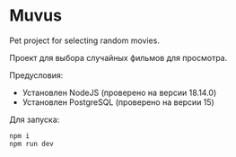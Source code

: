 # Muvus

Pet project for selecting random movies.

Проект для выбора случайных фильмов для просмотра.

Предусловия:
* Установлен NodeJS (проверено на версии 18.14.0)
* Установлен PostgreSQL (проверено на версии 15)

Для запуска:

```
npm i
npm run dev
```
